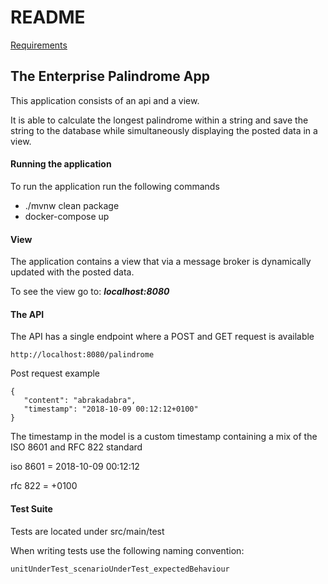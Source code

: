 README
======

[Requirements](Requirements.md)

## The Enterprise Palindrome App

This application consists of an api and a view.

It is able to calculate the longest palindrome within a string  and save the string to the database while simultaneously displaying the posted data in a view.


#### Running the application

To run the application run the following commands

* ./mvnw clean package
* docker-compose up

#### View

The application contains a view that via a message broker is dynamically updated with the posted data. 

To see the view go to: ***localhost:8080***

#### The API

The API has a single endpoint where a POST and GET request is available

```
http://localhost:8080/palindrome
```

Post request example

```
{
   "content": "abrakadabra",
   "timestamp": "2018-10-09 00:12:12+0100"
}
```
The timestamp in the model is a custom timestamp containing a mix of the ISO 8601 and RFC 822 standard

iso 8601 = 2018-10-09 00:12:12

rfc 822 = +0100

#### Test Suite
Tests are located under src/main/test

When writing tests use the following naming convention:
```
unitUnderTest_scenarioUnderTest_expectedBehaviour
```



